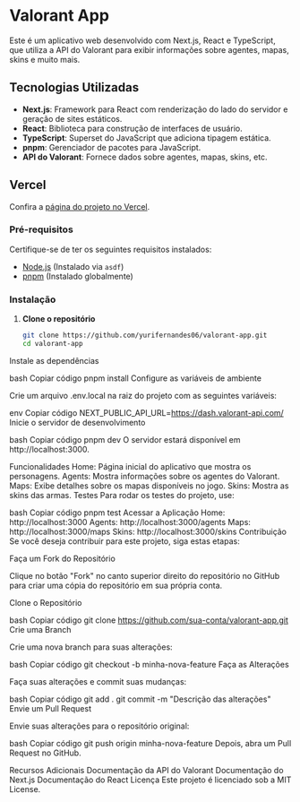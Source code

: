 # Valorant App

Este é um aplicativo web desenvolvido com Next.js, React e TypeScript, que utiliza a API do Valorant para exibir informações sobre agentes, mapas, skins e muito mais.

## Tecnologias Utilizadas

- **Next.js**: Framework para React com renderização do lado do servidor e geração de sites estáticos.
- **React**: Biblioteca para construção de interfaces de usuário.
- **TypeScript**: Superset do JavaScript que adiciona tipagem estática.
- **pnpm**: Gerenciador de pacotes para JavaScript.
- **API do Valorant**: Fornece dados sobre agentes, mapas, skins, etc.

## Vercel
Confira a [página do projeto no Vercel](https://your-project-name.vercel.app).

### Pré-requisitos

Certifique-se de ter os seguintes requisitos instalados:

- [Node.js](https://nodejs.org/) (Instalado via `asdf`)
- [pnpm](https://pnpm.io/) (Instalado globalmente)

### Instalação

1. **Clone o repositório**

   ```bash
   git clone https://github.com/yurifernandes06/valorant-app.git
   cd valorant-app
Instale as dependências

bash
Copiar código
pnpm install
Configure as variáveis de ambiente

Crie um arquivo .env.local na raiz do projeto com as seguintes variáveis:

env
Copiar código
NEXT_PUBLIC_API_URL=https://dash.valorant-api.com/
Inicie o servidor de desenvolvimento

bash
Copiar código
pnpm dev
O servidor estará disponível em http://localhost:3000.

Funcionalidades
Home: Página inicial do aplicativo que mostra os personagens.
Agents: Mostra informações sobre os agentes do Valorant.
Maps: Exibe detalhes sobre os mapas disponíveis no jogo.
Skins: Mostra as skins das armas.
Testes
Para rodar os testes do projeto, use:

bash
Copiar código
pnpm test
Acessar a Aplicação
Home: http://localhost:3000
Agents: http://localhost:3000/agents
Maps: http://localhost:3000/maps
Skins: http://localhost:3000/skins
Contribuição
Se você deseja contribuir para este projeto, siga estas etapas:

Faça um Fork do Repositório

Clique no botão "Fork" no canto superior direito do repositório no GitHub para criar uma cópia do repositório em sua própria conta.

Clone o Repositório

bash
Copiar código
git clone https://github.com/sua-conta/valorant-app.git
Crie uma Branch

Crie uma nova branch para suas alterações:

bash
Copiar código
git checkout -b minha-nova-feature
Faça as Alterações

Faça suas alterações e commit suas mudanças:

bash
Copiar código
git add .
git commit -m "Descrição das alterações"
Envie um Pull Request

Envie suas alterações para o repositório original:

bash
Copiar código
git push origin minha-nova-feature
Depois, abra um Pull Request no GitHub.

Recursos Adicionais
Documentação da API do Valorant
Documentação do Next.js
Documentação do React
Licença
Este projeto é licenciado sob a MIT License.
